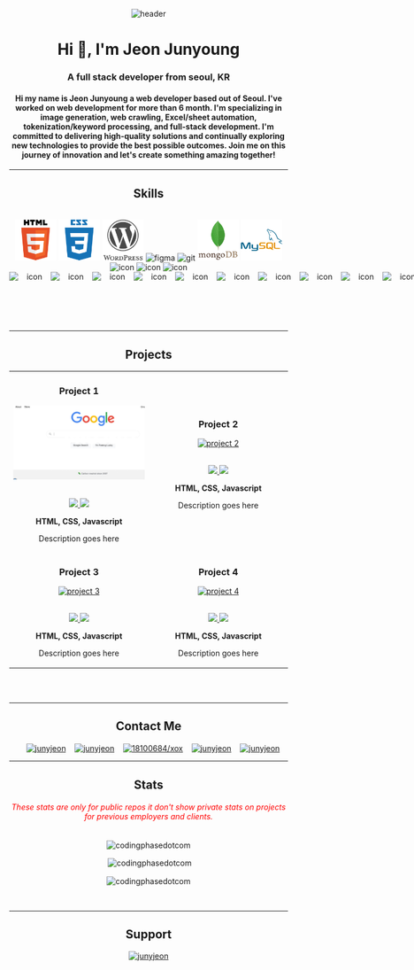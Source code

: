 
<p align="left"> <a href="https://aws.amazon.com" target="_blank" rel="noreferrer">  </a> </p>


<div align="center"> 

![header](https://capsule-render.vercel.app/api?type=rect&color=timeAuto&text=I%20am%20junyjeon&fontAlignY=50&fontSize=40&height=200&stroke=000000&strokeWidth=2)

</div>
<h1 align="center">Hi 👋, I'm Jeon Junyoung</h1>
<h3 align="center">A full stack developer from seoul, KR</h3>
<h4 align="center">Hi my name is Jeon Junyoung a web developer based out of Seoul. I've worked on web development for more than 6 month. I'm specializing in image generation, web crawling, Excel/sheet automation, tokenization/keyword processing, and full-stack development. I'm committed to delivering high-quality solutions and continually exploring new technologies to provide the best possible outcomes. Join me on this journey of innovation and let's create something amazing together! </h4>

<hr>


<!-- TECHS -->

<h2 align="center">Skills</h2>
 
<div align="center">
                <br>
                    <div align="center" >
			<img src="https://raw.githubusercontent.com/devicons/devicon/master/icons/html5/html5-original-wordmark.svg" alt="html5" width="75" height="75"/> 
			<img src="https://raw.githubusercontent.com/devicons/devicon/1119b9f84c0290e0f0b38982099a2bd027a48bf1/icons/css3/css3-plain-wordmark.svg" alt="css3" width="75" height="75"/>
                	<img src="https://raw.githubusercontent.com/devicons/devicon/1119b9f84c0290e0f0b38982099a2bd027a48bf1/icons/wordpress/wordpress-plain-wordmark.svg" alt="css3" width="75" height="75"/>
                	<img src="https://www.vectorlogo.zone/logos/figma/figma-icon.svg" alt="figma" width="75" height="75"/> 
                	<img src="https://www.vectorlogo.zone/logos/git-scm/git-scm-icon.svg" alt="git" width="75" height="75"/> 
                	<img src="https://raw.githubusercontent.com/devicons/devicon/master/icons/mongodb/mongodb-original-wordmark.svg" alt="mongodb" width="75" height="75"/> 
                	<img src="https://raw.githubusercontent.com/devicons/devicon/master/icons/mysql/mysql-original-wordmark.svg" alt="mysql" width="75" height="75"/> 
			<img src="https://techstack-generator.vercel.app/js-icon.svg" alt="icon" width="75" height="75" />
			<img src="https://techstack-generator.vercel.app/ts-icon.svg" alt="icon" width="75" height="75" />
			<img src="https://techstack-generator.vercel.app/cpp-icon.svg" alt="icon" width="75" height="75" />
			<div style="display: flex; align-items: flex-start;">
			<img src="https://techstack-generator.vercel.app/react-icon.svg" alt="icon" width="75" height="75" />
			<img src="https://techstack-generator.vercel.app/prettier-icon.svg" alt="icon" width="75" height="75" />
			<img src="https://techstack-generator.vercel.app/python-icon.svg" alt="icon" width="75" height="75" />
			<img src="https://techstack-generator.vercel.app/django-icon.svg" alt="icon" width="75" height="75" />
			<img src="https://techstack-generator.vercel.app/restapi-icon.svg" alt="icon" width="75" height="75" />
			<img src="https://techstack-generator.vercel.app/github-icon.svg" alt="icon" width="75" height="75" />
			<img src="https://techstack-generator.vercel.app/docker-icon.svg" alt="icon" width="75" height="75" />
			<img src="https://techstack-generator.vercel.app/aws-icon.svg" alt="icon" width="75" height="75" />
			<img src="https://techstack-generator.vercel.app/nginx-icon.svg" alt="icon" width="75" height="75" />
			<img src="https://techstack-generator.vercel.app/mysql-icon.svg" alt="icon" width="75" height="75" />
			<img src="https://raw.githubusercontent.com/devicons/devicon/master/icons/amazonwebservices/amazonwebservices-original-wordmark.svg" alt="aws" width="75" height="75"/>
			<img src="https://www.vectorlogo.zone/logos/gnu_bash/gnu_bash-icon.svg" alt="bash" width="75" height="75"/>
			<img src="https://raw.githubusercontent.com/devicons/devicon/master/icons/c/c-original.svg" alt="c" width="75" height="75"/>
			<img src="https://raw.githubusercontent.com/devicons/devicon/master/icons/cplusplus/cplusplus-original.svg" alt="cplusplus" width="75" height="75"/>
			<img src="https://raw.githubusercontent.com/devicons/devicon/master/icons/css3/css3-original-wordmark.svg" alt="css3" width="75" height="75"/>
			<img src="https://www.vectorlogo.zone/logos/dartlang/dartlang-icon.svg" alt="dart" width="75" height="75"/>
			<img src="https://cdn.worldvectorlogo.com/logos/django.svg" alt="django" width="75" height="75"/>
			<img src="https://raw.githubusercontent.com/devicons/devicon/master/icons/docker/docker-original-wordmark.svg" alt="docker" width="75" height="75"/>
			<img src="https://www.vectorlogo.zone/logos/figma/figma-icon.svg" alt="figma" width="75" height="75"/>
			<img src="https://www.vectorlogo.zone/logos/firebase/firebase-icon.svg" alt="firebase" width="75" height="75"/>
			<img src="https://www.vectorlogo.zone/logos/flutterio/flutterio-icon.svg" alt="flutter" width="75" height="75"/>
			<img src="https://www.vectorlogo.zone/logos/framer/framer-icon.svg" alt="framer" width="75" height="75"/>
			<img src="https://www.vectorlogo.zone/logos/google_cloud/google_cloud-icon.svg" alt="gcp" width="75" height="75"/>
			<img src="https://www.vectorlogo.zone/logos/git-scm/git-scm-icon.svg" alt="git" width="75" height="75"/>
			<img src="https://raw.githubusercontent.com/devicons/devicon/master/icons/javascript/javascript-original.svg" alt="javascript" width="75" height="75"/> 
			<img src="https://raw.githubusercontent.com/devicons/devicon/master/icons/linux/linux-original.svg" alt="linux" width="75" height="75"/>
			<img src="https://www.vectorlogo.zone/logos/mariadb/mariadb-icon.svg" alt="mariadb" width="75" height="75"/>
			<img src="https://raw.githubusercontent.com/devicons/devicon/master/icons/mongodb/mongodb-original-wordmark.svg" alt="mongodb" width="75" height="75"/>
			<img src="https://raw.githubusercontent.com/devicons/devicon/master/icons/mysql/mysql-original-wordmark.svg" alt="mysql" width="75" height="75"/>
		 	<img src="https://raw.githubusercontent.com/devicons/devicon/master/icons/nestjs/nestjs-plain.svg" alt="nestjs" width="75" height="75"/>
			<img src="https://cdn.worldvectorlogo.com/logos/nextjs-2.svg" alt="nextjs" width="75" height="75"/>
			<img src="https://raw.githubusercontent.com/devicons/devicon/master/icons/nginx/nginx-original.svg" alt="nginx" width="75" height="75"/>
			<img src="https://raw.githubusercontent.com/devicons/devicon/master/icons/nodejs/nodejs-original-wordmark.svg" alt="nodejs" width="75" height="75"/>
			<img src="https://www.vectorlogo.zone/logos/opencv/opencv-icon.svg" alt="opencv" width="75" height="75"/>
			<img src="https://raw.githubusercontent.com/devicons/devicon/master/icons/oracle/oracle-original.svg" alt="oracle" width="75" height="75"/>
			<img src="https://raw.githubusercontent.com/devicons/devicon/2ae2a900d2f041da66e950e4d48052658d850630/icons/pandas/pandas-original.svg" alt="pandas" width="75" height="75"/>
			<img src="https://www.vectorlogo.zone/logos/pytorch/pytorch-icon.svg" alt="pytorch" width="75" height="75"/>
			<img src="https://raw.githubusercontent.com/devicons/devicon/master/icons/react/react-original-wordmark.svg" alt="react" width="75" height="75"/>
			<img src="https://reactnative.dev/img/header_logo.svg" alt="reactnative" width="75" height="75"/>
			<img src="https://raw.githubusercontent.com/detain/svg-logos/780f25886640cef088af994181646db2f6b1a3f8/svg/selenium-logo.svg" alt="selenium" width="75" height="75"/>
			<img src="https://www.vectorlogo.zone/logos/tailwindcss/tailwindcss-icon.svg" alt="tailwind" width="75" height="75"/>
			<img src="https://www.vectorlogo.zone/logos/tensorflow/tensorflow-icon.svg" alt="tensorflow" width="75" height="75"/>
			<img src="https://raw.githubusercontent.com/devicons/devicon/master/icons/typescript/typescript-original.svg" alt="typescript" width="75" height="75"/>
			<img src="https://raw.githubusercontent.com/kenangundogan/fontisto/036b7eca71aab1bef8e6a0518f7329f13ed62f6b/icons/svg/brand/unreal-engine.svg" alt="unreal" width="75" height="75"/>
			<img src="https://www.vectorlogo.zone/logos/zapier/zapier-icon.svg" alt="zapier" width="75" height="75"/>
			</div>
		    </div>
</div>

<br>
<hr>

<!-- PROJECTS -->

<h2 align="center">Projects</h2>
<div align="center">
	<table>
		<tr>
			<td width="50%">
				<h3 align="center">Project 1</h3>
				<div align="center">  
					<a href='https://google.com' target="_blank">
						<img src="https://github.com/codingphasedotcom/codingphasedotcom/blob/main/assets/project1.jpg?raw=true" alt="project 1" height="100%" />
					</a>
					<br>
					<br>
					<p>
						<a href="https://github.com/codingphasedotcom/nextjslanding" target="_blank">
							<img src="https://img.shields.io/badge/Repo-lightgrey?style=for-the-badge&logo=github"/>
						</a>  
						<a href="https://google.com" target="_blank">
              <img src="https://img.shields.io/badge/Live-lightgrey?style=for-the-badge&color=0892d0"/>
						</a>
					</p>
					<p><strong>HTML, CSS, Javascript</strong></p>
          <p>
						Description goes here
					</p>
				</div>
			</td>
			<td width="50%">
				<h3 align="center">Project 2</h3>
				<div align="center" >  
					<a href='https://codingphase.com' target="_blank">
						<img src="https://raw.githubusercontent.com/joesantosgarcia/joesantosgarcia/main/assets/projectthumb.jpg" alt="project 2" height="100%" />
					</a>
					<br>
					<br>
					<p>
						<a href="https://codingphase.com" target="_blank">
							<img src="https://img.shields.io/badge/Repo-lightgrey?style=for-the-badge&logo=github"/>
						</a>  
						<a href="https://codingphase.com" target="_blank">
							<img src="https://img.shields.io/badge/Live-lightgrey?style=for-the-badge&color=0892d0"/>
						</a>	
					</p>
					 <p><strong>HTML, CSS, Javascript</strong></p>
					<p>Description goes here</p>
				</div>
        </tr>
	    <tr>
            <td width="50%">
                <h3 align="center">Project 3</h3>
                <div align="center" >  
                    <a href='https://codingphase.com' target="_blank">
                        <img src="https://raw.githubusercontent.com/joesantosgarcia/joesantosgarcia/main/assets/projectthumb.jpg" alt="project 3" height="100%" />
                    </a>
                    <br>
                    <br>
                    <p>
                        <a href="https://codingphase.com" target="_blank">
							<img src="https://img.shields.io/badge/Repo-lightgrey?style=for-the-badge&logo=github"/>
						</a>  
						<a href="https://codingphase.com" target="_blank">
							<img src="https://img.shields.io/badge/Live-lightgrey?style=for-the-badge&color=0892d0"/>
						</a>
                    </p>
                    <p><strong>HTML, CSS, Javascript</strong></p>
		    <p>Description goes here</p>
                </div>
            </td>
            <td width="50%">
                <h3 align="center">Project 4</h3>
                <div align="center">  
                    <a href='https://img.shields.io/badge/Live-lightgrey?style=for-the-badge&color=0892d0' target="_blank">
                        <img src="https://raw.githubusercontent.com/joesantosgarcia/joesantosgarcia/main/assets/projectthumb.jpg" alt="project 4" height="100%" />
                    </a>
                    <br>
                    <br>
                    <p>
                        <a href="https://codingphase.com" target="_blank">
							<img src="https://img.shields.io/badge/Repo-lightgrey?style=for-the-badge&logo=github"/>
						</a>  
						<a href="https://codingphase.com" target="_blank">
							<img src="https://img.shields.io/badge/Live-lightgrey?style=for-the-badge&color=0892d0"/>
						</a>	
                    </p>
                    <p><strong>HTML, CSS, Javascript</strong></p>
		    <p>Description goes here</p>
                </div>	
            </td>
        </tr>
	</table>
</div>
<br>
<br>
<hr>


<!-- SOCIALS -->

<h2 align="center">Contact Me</h2>
<p align="center">
	&nbsp&nbsp&nbsp
	<a href="https://twitter.com/Xox23780581" target="blank"><img align="center" src="https://raw.githubusercontent.com/rahuldkjain/github-profile-readme-generator/master/src/images/icons/Social/twitter.svg" alt="junyjeon" height="30" width="40" /></a>&nbsp&nbsp&nbsp
<a href="https://linkedin.com/in/junyjeon" target="blank"><img align="center" src="https://raw.githubusercontent.com/rahuldkjain/github-profile-readme-generator/master/src/images/icons/Social/linked-in-alt.svg" alt="junyjeon" height="30" width="40" /></a>&nbsp&nbsp&nbsp
<a href="https://stackoverflow.com/users/18100684/xox" target="blank"><img align="center" src="https://raw.githubusercontent.com/rahuldkjain/github-profile-readme-generator/master/src/images/icons/Social/stack-overflow.svg" alt="18100684/xox" height="30" width="40" /></a>&nbsp&nbsp&nbsp
<a href="https://instagram.com/juny._.jeon" target="blank"><img align="center" src="https://raw.githubusercontent.com/rahuldkjain/github-profile-readme-generator/master/src/images/icons/Social/instagram.svg" alt="junyjeon" height="30" width="40" /></a>&nbsp&nbsp&nbsp
<a href="https://www.youtube.com/playlist?list=PLSxQBcJsXJum8Uaqmiv4U_XIEZVQyJuiG" target="blank"><img align="center" src="https://raw.githubusercontent.com/rahuldkjain/github-profile-readme-generator/master/src/images/icons/Social/youtube.svg" alt="junyjeon" height="30" width="40" /></a>
</p>

<hr>


<!-- STATS -->
<div align="center" margin="100px 0 0 0">

<h2 align="center">Stats</h2>
<h6 style="color:red">These stats are only for public repos it don't show private stats on projects for previous employers and clients.</h6>

  <p><img align="center" src="https://github-readme-stats.vercel.app/api/top-langs?username=junyjeon&show_icons=true&locale=en&layout=compact" alt="codingphasedotcom" /></p>

  <p>&nbsp;<img align="center" src="https://github-readme-stats.vercel.app/api?username=junyjeon&show_icons=true&locale=en" alt="codingphasedotcom" /></p>

  <p><img align="center" src="https://github-readme-streak-stats.herokuapp.com/?user=junyjeon&" alt="codingphasedotcom" /></p>
</div>
<br>

<!-- SUPPORT -->

<hr>
<h2 align="center">Support</h3>
	<p align="center">
		<a href="https://www.buymeacoffee.com/junyjeon"><img src="https://cdn.buymeacoffee.com/buttons/v2/default-yellow.png" alt="junyjeon" height="50" width="210"/></a>
	</p>

<!--
**junyjeon/junyjeon** is a ✨ _special_ ✨ repository because its `README.md` (this file) appears on your GitHub profile.

Here are some ideas to get you started:

- 🔭 I’m currently working on ...
- 🌱 I’m currently learning ...
- 👯 I’m looking to collaborate on ...
- 🤔 I’m looking for help with ...
- 💬 Ask me about ...
- 📫 How to reach me: ...
- 😄 Pronouns: ...
- ⚡ Fun fact: ...
-->
